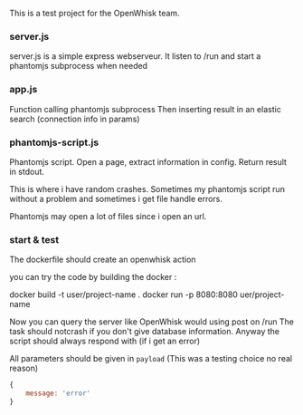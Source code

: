 This is a test project for the OpenWhisk team.


### server.js

server.js is a simple express webserveur. It listen to /run and start a phantomjs subprocess when needed

### app.js

Function calling phantomjs subprocess
Then inserting result in an elastic search (connection info in params)

### phantomjs-script.js

Phantomjs script. Open a page, extract information in config. Return result in stdout.

This is where i have random crashes. Sometimes my phantomjs script run without a problem and sometimes i get file handle errors.

Phantomjs may open a lot of files since i open an url.


### start & test

The dockerfile should create an openwhisk action

you can try the code by building the docker :

docker build -t user/project-name .
docker run -p 8080:8080 uer/project-name

Now you can query the server like OpenWhisk would using post on /run
The task should notcrash if you don't give database information. Anyway the script should always respond with (if i get an error)

All parameters should be given in ```payload``` (This was a testing choice no real reason)

```javascript
{
	message: 'error'
}
```
